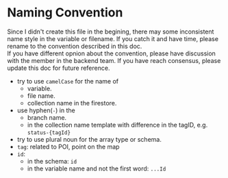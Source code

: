 # Naming Convention
Since I didn't create this file in the begining, there may some inconsistent
name style in the variable or filename. If you catch it and have time, please 
rename to the convention described in this doc. <br/>
If you have different opnion about the convention, please have discussion with
the member in the backend team. If you have reach consensus, please update this
doc for future reference. <br/>

- try to use `camelCase` for the name of 
    - variable.
    - file name.
    - collection name in the firestore.
- use hyphen(`-`) in the 
    - branch name.
    - in the collection name template with difference in the tagID, e.g. `status-{tagId}`
- try to use plural noun for the array type or schema.
- `tag`: related to POI, point on the map
- `id`:
    - in the schema: `id`
    - in the variable name and not the first word: `...Id`